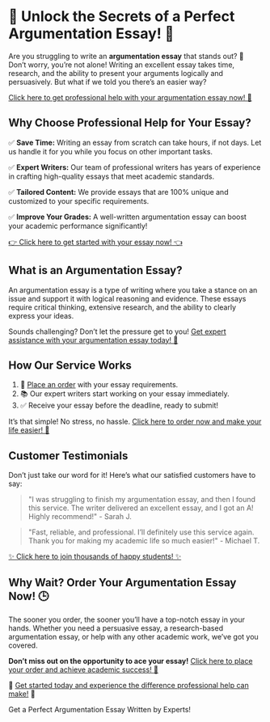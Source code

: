 <h1>📝 Unlock the Secrets of a Perfect Argumentation Essay! 📝</h1>

<p>Are you struggling to write an <strong>argumentation essay</strong> that stands out? 🧐 Don’t worry, you’re not alone! Writing an excellent essay takes time, research, and the ability to present your arguments logically and persuasively. But what if we told you there’s an easier way?</p>

<p><a href="https://tinyurl.com/topessay?keyword=argumentation+essay" target="_blank">Click here to get professional help with your argumentation essay now! 🚀</a></p>

<h2>Why Choose Professional Help for Your Essay?</h2>

<p>✅ <strong>Save Time:</strong> Writing an essay from scratch can take hours, if not days. Let us handle it for you while you focus on other important tasks.</p>
<p>✅ <strong>Expert Writers:</strong> Our team of professional writers has years of experience in crafting high-quality essays that meet academic standards.</p>
<p>✅ <strong>Tailored Content:</strong> We provide essays that are 100% unique and customized to your specific requirements.</p>
<p>✅ <strong>Improve Your Grades:</strong> A well-written argumentation essay can boost your academic performance significantly!</p>

<p><a href="https://tinyurl.com/topessay?keyword=argumentation+essay" target="_blank">👉 Click here to get started with your essay now! 👈</a></p>

<h2>What is an Argumentation Essay?</h2>

<p>An argumentation essay is a type of writing where you take a stance on an issue and support it with logical reasoning and evidence. These essays require critical thinking, extensive research, and the ability to clearly express your ideas.</p>

<p>Sounds challenging? Don’t let the pressure get to you! <a href="https://tinyurl.com/topessay?keyword=argumentation+essay" target="_blank">Get expert assistance with your argumentation essay today! 🎯</a></p>

<h2>How Our Service Works</h2>

<ol>
    <li>🌟 <a href="https://tinyurl.com/topessay?keyword=argumentation+essay" target="_blank">Place an order</a> with your essay requirements.</li>
    <li>📚 Our expert writers start working on your essay immediately.</li>
    <li>✅ Receive your essay before the deadline, ready to submit!</li>
</ol>

<p>It’s that simple! No stress, no hassle. <a href="https://tinyurl.com/topessay?keyword=argumentation+essay" target="_blank">Click here to order now and make your life easier! 🎉</a></p>

<h2>Customer Testimonials</h2>

<p>Don’t just take our word for it! Here’s what our satisfied customers have to say:</p>

<blockquote>
    <p>"I was struggling to finish my argumentation essay, and then I found this service. The writer delivered an excellent essay, and I got an A! Highly recommend!" - Sarah J.</p>
</blockquote>

<blockquote>
    <p>"Fast, reliable, and professional. I’ll definitely use this service again. Thank you for making my academic life so much easier!" - Michael T.</p>
</blockquote>

<p><a href="https://tinyurl.com/topessay?keyword=argumentation+essay" target="_blank">✨ Click here to join thousands of happy students! ✨</a></p>

<h2>Why Wait? Order Your Argumentation Essay Now! 🕒</h2>

<p>The sooner you order, the sooner you’ll have a top-notch essay in your hands. Whether you need a persuasive essay, a research-based argumentation essay, or help with any other academic work, we’ve got you covered.</p>

<p><strong>Don’t miss out on the opportunity to ace your essay!</strong> <a href="https://tinyurl.com/topessay?keyword=argumentation+essay" target="_blank">Click here to place your order and achieve academic success! 🌟</a></p>

<p>🎯 <a href="https://tinyurl.com/topessay?keyword=argumentation+essay" target="_blank">Get started today and experience the difference professional help can make!</a> 🎯</p>
Get a Perfect Argumentation Essay Written by Experts!
